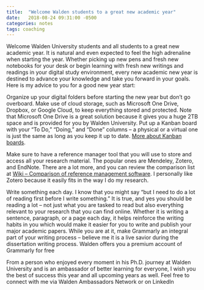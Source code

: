 ```yaml
---
title:  "Welcome Walden students to a great new academic year"
date:   2018-08-24 09:31:00 -0500
categories: notes 
tags: coaching
---
```

Welcome Walden University students and all students to a great new academic year. It is natural and even expected to feel the high adrenaline when starting the year. Whether picking up new pens and fresh new notebooks for your desk or begin learning with fresh new writings and readings in your digital study environment, every new academic new year is destined to advance your knowledge and take you forward in your goals. Here is my advice to you for a good new year start:

Organize up your digital folders before starting the new year but don’t go overboard. Make use of cloud storage, such as Microsoft One Drive, Dropbox, or Google Cloud, to keep everything stored and protected. Note that Microsoft One Drive is a great solution because it gives you a huge 2TB space and is provided for you by Walden University.
Put up a Kanban board with your “To Do,” “Doing,” and “Done” columns – a physical or a virtual one is just the same as long as you keep it up to date. [More about Kanban boards](https://www.planview.com/resources/articles/what-is-kanban-board/).

Make sure to have a reference manager tool that you will use to store and access all your research material. The popular ones are Mendeley, Zotero, and EndNote. There are a lot more, and you can review the comparison list at [Wiki – Comparison of reference management software](https://en.wikipedia.org/wiki/Comparison_of_reference_management_software). I personally like Zotero because it easily fits in the way I do my research.

Write something each day. I know that you might say “but I need to do a lot of reading first before I write something.” It is true, and yes you should be reading a lot – not just what you are tasked to read but also everything relevant to your research that you can find online. Whether it is writing a sentence, paragraph, or a page each day, it helps reinforce the writing habits in you which would make it easier for you to write and publish your major academic papers. While you are at it, make Grammarly an integral part of your writing process – believe me it is a live savior during the dissertation writing process. Walden offers you a premium account of Grammarly for free

From a person who enjoyed every moment in his Ph.D. journey at Walden University and is an ambassador of better learning for everyone, I wish you the best of success this year and all upcoming years as well. Feel free to connect with me via Walden Ambassadors Network or on LinkedIn
